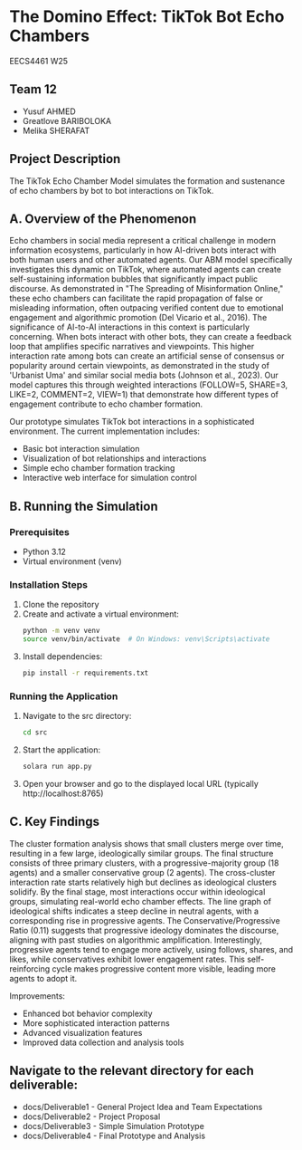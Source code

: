 # The Domino Effect: TikTok Bot Echo Chambers
EECS4461 W25

## Team 12
- Yusuf AHMED
- Greatlove BARIBOLOKA
- Melika SHERAFAT

## Project Description
The TikTok Echo Chamber Model simulates the formation and sustenance of echo chambers by bot to bot interactions on TikTok.

## A. Overview of the Phenomenon
Echo chambers in social media represent a critical challenge in modern information ecosystems, particularly in how AI-driven bots interact with both human users and other automated agents. Our ABM model specifically investigates this dynamic on TikTok, where automated agents can create self-sustaining information bubbles that significantly impact public discourse. As demonstrated in "The Spreading of Misinformation Online," these echo chambers can facilitate the rapid propagation of false or misleading information, often outpacing verified content due to emotional engagement and algorithmic promotion (Del Vicario et al., 2016).
The significance of AI-to-AI interactions in this context is particularly concerning. When bots interact with other bots, they can create a feedback loop that amplifies specific narratives and viewpoints. This higher interaction rate among bots can create an artificial sense of consensus or popularity around certain viewpoints, as demonstrated in the study of 'Urbanist Uma' and similar social media bots (Johnson et al., 2023). Our model captures this through weighted interactions (FOLLOW=5, SHARE=3, LIKE=2, COMMENT=2, VIEW=1) that demonstrate how different types of engagement contribute to echo chamber formation.

Our prototype simulates TikTok bot interactions in a sophisticated environment. The current implementation includes:
- Basic bot interaction simulation
- Visualization of bot relationships and interactions
- Simple echo chamber formation tracking
- Interactive web interface for simulation control

## B. Running the Simulation

### Prerequisites
- Python 3.12
- Virtual environment (venv)

### Installation Steps
1. Clone the repository
2. Create and activate a virtual environment:
   ```bash
   python -m venv venv
   source venv/bin/activate  # On Windows: venv\Scripts\activate
   ```
3. Install dependencies:
   ```bash
   pip install -r requirements.txt
   ```

### Running the Application
1. Navigate to the src directory:
   ```bash
   cd src
   ```
2. Start the application:
   ```bash
   solara run app.py
   ```
3. Open your browser and go to the displayed local URL (typically http://localhost:8765)

## C. Key Findings
The cluster formation analysis shows that small clusters merge over time, resulting in a few large, ideologically similar groups. The final structure consists of three primary clusters, with a progressive-majority group (18 agents) and a smaller conservative group (2 agents). The cross-cluster interaction rate starts relatively high but declines as ideological clusters solidify. By the final stage, most interactions occur within ideological groups, simulating real-world echo chamber effects.
The line graph of ideological shifts indicates a steep decline in neutral agents, with a corresponding rise in progressive agents. The Conservative/Progressive Ratio (0.11) suggests that progressive ideology dominates the discourse, aligning with past studies on algorithmic amplification. Interestingly, progressive agents tend to engage more actively, using follows, shares, and likes, while conservatives exhibit lower engagement rates. This self-reinforcing cycle makes progressive content more visible, leading more agents to adopt it.

Improvements:
- Enhanced bot behavior complexity
- More sophisticated interaction patterns
- Advanced visualization features
- Improved data collection and analysis tools

## Navigate to the relevant directory for each deliverable:
- docs/Deliverable1 - General Project Idea and Team Expectations
- docs/Deliverable2 - Project Proposal 
- docs/Deliverable3 - Simple Simulation Prototype
- docs/Deliverable4 - Final Prototype and Analysis


